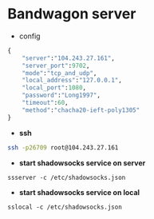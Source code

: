 # Bandwagon server
+ config
```python
{
    "server":"104.243.27.161",
    "server_port":9702,
    "mode":"tcp_and_udp",
    "local_address":"127.0.0.1",
    "local_port":1080,
    "password":"Long1997",
    "timeout":60,
    "method":"chacha20-ieft-poly1305"
}
```
+ **ssh** 
```bash
ssh -p26709 root@104.243.27.161
```

+ **start shadowsocks service on server**
```
ssserver -c /etc/shadowsocks.json
```

+ **start shadowsocks service on local**
```
sslocal -c /etc/shadowsocks.json
```

